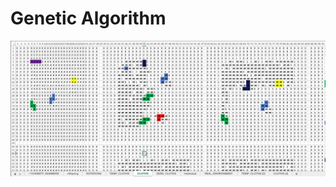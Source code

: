 # Genetic Algorithm


![alt text here](https://github.com/JamesSchiller/images/blob/master/Screen%20Shot%202020-05-13%20at%2011.57.03%20PM.png?raw=true)